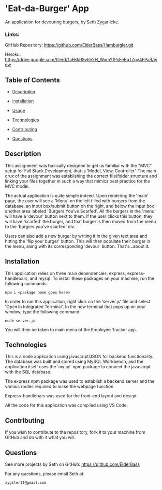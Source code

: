 # 'Eat-da-Burger' App 
An application for devouring burgers, by Seth Zygarlicke.

### Links:

GitHub Repository: https://github.com/ElderBass/Hamburgler.git
    
Heroku: https://drive.google.com/file/d/1aFBkR8vRe2H_WomYfPcFeEqTZpy4FPaR/view

    
## Table of Contents

* [Description](#description)


* [Installation](#installation)

    
* [Usage](#usage)


* [Technologies](#technologies)

    
* [Contributing](#contributing)


* [Questions](#questions)


    
## Description

This assignment was basically designed to get us familiar with the "MVC" setup for Full Stack Development, that is 'Model, View, Controller.' The main crux of the assignment was establishing the correct file/folder structure and linking your files together in such a way that mimics best practice for the MVC model. 

The actual application is quite simple indeed. Upon rendering the 'main' page, the user will see a 'Menu' on the left filled with burgers from the database, an input box/submit button on the right, and below the input box another area labeled 'Burgers You've Scarfed'. All the burgers in the 'menu' will have a 'devour' button next to them. If the user clicks this button, they will have 'scarfed' the burger, and that burger is then moved from the menu to the 'burgers you've scarfed' div. 

Users can also add a new burger by writing it in the given text area and hitting the 'flip your burger' button. This will then populate their burger in the menu, along with its corresponding 'devour' button. That's...about it.

    
## Installation

    
This application relies on three main dependencies: express, express-handlebars, and mysql. To install these packages on your machine, run the following commands:

```
npm i <package name goes here>
```

In order to run this application, right click on the 'server.js' file and select 'Open in Integrated Terminal'. In the new terminal that pops up on your window, type the following command:

```
node server.js
```

You will then be taken to main menu of the Employee Tracker app. 
    
    
## Technologies

This is a node application using javascript/JSON for backend functionality. The database was built and stored using MySQL Workbench, and the application itself uses the 'mysql' npm package to connect the javascript with the SQL database. 

The express npm package was used to establish a backend server and the various routes required to make the webpage function.

Express-handlebars was used for the front-end layout and design.

All the code for this application was compiled using VS Code. 

    
## Contributing

    
If you wish to contribute to the repository, fork it to your machine from GItHub and do with it what you will. 

    
    
## Questions

    
See more projects by Seth on GitHub:  https://github.com/ElderBass

   
For any questions, please email Seth at:

    zygster11@gmail.com


    

    

